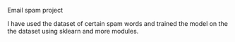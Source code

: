 Email spam project

I have used the dataset of certain spam words and trained the model on the the dataset using sklearn and more modules.
